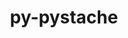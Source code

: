 ---
title: "py-pystache"
layout: cache
categories: [package, develop]
meta: {"versions": ["0.6.0"], "compilers": ["gcc@=11.1.0", "oneapi@=2023.1.0", "oneapi@=2023.2.0"], "oss": ["ubuntu20.04"], "platforms": ["linux"], "targets": ["ppc64le", "x86_64", "x86_64_v3"], "stacks": ["e4s", "e4s-oneapi", "e4s-power", "root"], "num_specs": 14, "num_specs_by_stack": {"root": 14, "e4s-power": 6, "e4s-oneapi": 4, "e4s": 4}}
spec_details: [{"hash": "dtkouhzyyds4ypinxkkpuolr2anbe2pm", "compiler": "gcc@=11.1.0", "versions": ["0.6.0"], "os": "ubuntu20.04", "platform": "linux", "target": "ppc64le", "variants": ["build_system=python_pip"], "stacks": ["root", "e4s-power"], "size": "-", "tarball": "https://binaries.spack.io/develop/build_cache/linux-ubuntu20.04-ppc64le/gcc-11.1.0/py-pystache-0.6.0/linux-ubuntu20.04-ppc64le-gcc-11.1.0-py-pystache-0.6.0-dtkouhzyyds4ypinxkkpuolr2anbe2pm.spack"}, {"hash": "6xiavwmjajdmdt22yuxf7oqxa7syhgbc", "compiler": "gcc@=11.1.0", "versions": ["0.6.0"], "os": "ubuntu20.04", "platform": "linux", "target": "ppc64le", "variants": ["build_system=python_pip"], "stacks": ["root", "e4s-power"], "size": "-", "tarball": "https://binaries.spack.io/develop/build_cache/linux-ubuntu20.04-ppc64le/gcc-11.1.0/py-pystache-0.6.0/linux-ubuntu20.04-ppc64le-gcc-11.1.0-py-pystache-0.6.0-6xiavwmjajdmdt22yuxf7oqxa7syhgbc.spack"}, {"hash": "f56vgwmry2gt6a3upeyt2lxqp6fcnpr2", "compiler": "gcc@=11.1.0", "versions": ["0.6.0"], "os": "ubuntu20.04", "platform": "linux", "target": "ppc64le", "variants": ["build_system=python_pip"], "stacks": ["root", "e4s-power"], "size": "-", "tarball": "https://binaries.spack.io/develop/build_cache/linux-ubuntu20.04-ppc64le/gcc-11.1.0/py-pystache-0.6.0/linux-ubuntu20.04-ppc64le-gcc-11.1.0-py-pystache-0.6.0-f56vgwmry2gt6a3upeyt2lxqp6fcnpr2.spack"}, {"hash": "235lhv423kbyhaoxus35zjgiwmwopras", "compiler": "gcc@=11.1.0", "versions": ["0.6.0"], "os": "ubuntu20.04", "platform": "linux", "target": "ppc64le", "variants": ["build_system=python_pip"], "stacks": ["root", "e4s-power"], "size": "-", "tarball": "https://binaries.spack.io/develop/build_cache/linux-ubuntu20.04-ppc64le/gcc-11.1.0/py-pystache-0.6.0/linux-ubuntu20.04-ppc64le-gcc-11.1.0-py-pystache-0.6.0-235lhv423kbyhaoxus35zjgiwmwopras.spack"}, {"hash": "ao67pva4esd7xzxgwcnuuqlgd36xauur", "compiler": "gcc@=11.1.0", "versions": ["0.6.0"], "os": "ubuntu20.04", "platform": "linux", "target": "ppc64le", "variants": ["build_system=python_pip"], "stacks": ["root", "e4s-power"], "size": "-", "tarball": "https://binaries.spack.io/develop/build_cache/linux-ubuntu20.04-ppc64le/gcc-11.1.0/py-pystache-0.6.0/linux-ubuntu20.04-ppc64le-gcc-11.1.0-py-pystache-0.6.0-ao67pva4esd7xzxgwcnuuqlgd36xauur.spack"}, {"hash": "vetfbx4eyhhf2ukjrb7reug2aaynqlia", "compiler": "gcc@=11.1.0", "versions": ["0.6.0"], "os": "ubuntu20.04", "platform": "linux", "target": "ppc64le", "variants": ["build_system=python_pip"], "stacks": ["root", "e4s-power"], "size": "-", "tarball": "https://binaries.spack.io/develop/build_cache/linux-ubuntu20.04-ppc64le/gcc-11.1.0/py-pystache-0.6.0/linux-ubuntu20.04-ppc64le-gcc-11.1.0-py-pystache-0.6.0-vetfbx4eyhhf2ukjrb7reug2aaynqlia.spack"}, {"hash": "a5orhennxi3pgw5stoy224qq37h6kay4", "compiler": "oneapi@=2023.1.0", "versions": ["0.6.0"], "os": "ubuntu20.04", "platform": "linux", "target": "x86_64", "variants": ["build_system=python_pip"], "stacks": ["root", "e4s-oneapi"], "size": "-", "tarball": "https://binaries.spack.io/develop/build_cache/linux-ubuntu20.04-x86_64/oneapi-2023.1.0/py-pystache-0.6.0/linux-ubuntu20.04-x86_64-oneapi-2023.1.0-py-pystache-0.6.0-a5orhennxi3pgw5stoy224qq37h6kay4.spack"}, {"hash": "sgbtsh6nuzvrf3wfaxpwxjbifqtkrfio", "compiler": "oneapi@=2023.1.0", "versions": ["0.6.0"], "os": "ubuntu20.04", "platform": "linux", "target": "x86_64", "variants": ["build_system=python_pip"], "stacks": ["root", "e4s-oneapi"], "size": "-", "tarball": "https://binaries.spack.io/develop/build_cache/linux-ubuntu20.04-x86_64/oneapi-2023.1.0/py-pystache-0.6.0/linux-ubuntu20.04-x86_64-oneapi-2023.1.0-py-pystache-0.6.0-sgbtsh6nuzvrf3wfaxpwxjbifqtkrfio.spack"}, {"hash": "wqteeposroc6jdzbw6t3q4xzx4bwqjm3", "compiler": "oneapi@=2023.2.0", "versions": ["0.6.0"], "os": "ubuntu20.04", "platform": "linux", "target": "x86_64", "variants": ["build_system=python_pip"], "stacks": ["root", "e4s-oneapi"], "size": "-", "tarball": "https://binaries.spack.io/develop/build_cache/linux-ubuntu20.04-x86_64/oneapi-2023.2.0/py-pystache-0.6.0/linux-ubuntu20.04-x86_64-oneapi-2023.2.0-py-pystache-0.6.0-wqteeposroc6jdzbw6t3q4xzx4bwqjm3.spack"}, {"hash": "attnr2le56mdab7xx3k3373rfynialif", "compiler": "oneapi@=2023.2.0", "versions": ["0.6.0"], "os": "ubuntu20.04", "platform": "linux", "target": "x86_64", "variants": ["build_system=python_pip"], "stacks": ["root", "e4s-oneapi"], "size": "-", "tarball": "https://binaries.spack.io/develop/build_cache/linux-ubuntu20.04-x86_64/oneapi-2023.2.0/py-pystache-0.6.0/linux-ubuntu20.04-x86_64-oneapi-2023.2.0-py-pystache-0.6.0-attnr2le56mdab7xx3k3373rfynialif.spack"}, {"hash": "plq5wl4l4kngeix43iaxc7jbzessdnox", "compiler": "gcc@=11.1.0", "versions": ["0.6.0"], "os": "ubuntu20.04", "platform": "linux", "target": "x86_64_v3", "variants": ["build_system=python_pip"], "stacks": ["root", "e4s"], "size": "-", "tarball": "https://binaries.spack.io/develop/build_cache/linux-ubuntu20.04-x86_64_v3/gcc-11.1.0/py-pystache-0.6.0/linux-ubuntu20.04-x86_64_v3-gcc-11.1.0-py-pystache-0.6.0-plq5wl4l4kngeix43iaxc7jbzessdnox.spack"}, {"hash": "ivnc77b2exgtlna63gasxj2cxanziha2", "compiler": "gcc@=11.1.0", "versions": ["0.6.0"], "os": "ubuntu20.04", "platform": "linux", "target": "x86_64_v3", "variants": ["build_system=python_pip"], "stacks": ["root", "e4s"], "size": "-", "tarball": "https://binaries.spack.io/develop/build_cache/linux-ubuntu20.04-x86_64_v3/gcc-11.1.0/py-pystache-0.6.0/linux-ubuntu20.04-x86_64_v3-gcc-11.1.0-py-pystache-0.6.0-ivnc77b2exgtlna63gasxj2cxanziha2.spack"}, {"hash": "u4hwdcvyd3txip2uvgtltgm42rxfw37f", "compiler": "gcc@=11.1.0", "versions": ["0.6.0"], "os": "ubuntu20.04", "platform": "linux", "target": "x86_64_v3", "variants": ["build_system=python_pip"], "stacks": ["root", "e4s"], "size": "-", "tarball": "https://binaries.spack.io/develop/build_cache/linux-ubuntu20.04-x86_64_v3/gcc-11.1.0/py-pystache-0.6.0/linux-ubuntu20.04-x86_64_v3-gcc-11.1.0-py-pystache-0.6.0-u4hwdcvyd3txip2uvgtltgm42rxfw37f.spack"}, {"hash": "kkez6jdtgzp5mksgshovx6nou2mtfzd3", "compiler": "gcc@=11.1.0", "versions": ["0.6.0"], "os": "ubuntu20.04", "platform": "linux", "target": "x86_64_v3", "variants": ["build_system=python_pip"], "stacks": ["root", "e4s"], "size": "-", "tarball": "https://binaries.spack.io/develop/build_cache/linux-ubuntu20.04-x86_64_v3/gcc-11.1.0/py-pystache-0.6.0/linux-ubuntu20.04-x86_64_v3-gcc-11.1.0-py-pystache-0.6.0-kkez6jdtgzp5mksgshovx6nou2mtfzd3.spack"}]
---